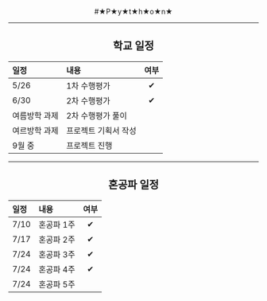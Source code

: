 <div align = "center">

#★P★y★t★h★o★n★

------
## 학교 일정
|일정|내용|여부|
|:--|:--|:--:|
|5/26|1차 수행평가|✔|
|6/30|2차 수행평가|✔|
|여름방학 과제|2차 수행평가 풀이||
|여르방학 과제|프로젝트 기획서 작성||
|9월 중|프로젝트 진행||

------
  
## 혼공파 일정
|일정|내용|여부|
|:--|:--|:--:|
|7/10|혼공파 1주|✔|
|7/17|혼공파 2주|✔|
|7/24|혼공파 3주|✔|
|7/24|혼공파 4주|✔|
|7/24|혼공파 5주||
